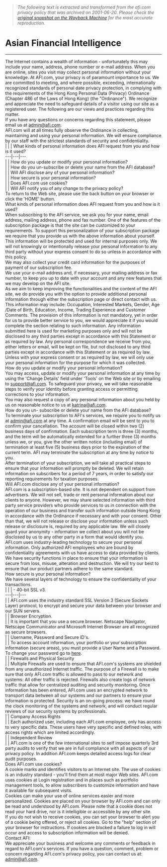 > *The following text is extracted and transformed from the afi.com privacy policy that was archived on 2001-06-20. Please check the [original snapshot on the Wayback Machine](https://web.archive.org/web/20010620181917id_/http%3A//afi.com/general/privacy.jsp) for the most accurate reproduction.*

# Asian Financial Intelligence

---  
The Internet contains a wealth of information - unfortunately this may include your name, address, phone number or e-mail address. When you are online, sites you visit may collect personal information without your knowledge. At AFI.com, your privacy is of paramount importance to us. We are committed to meeting, and where possible, exceeding, internationally recognized standards of personal date privacy protection, in complying with the requirements of the Hong Kong Personal Data (Privacy) Ordinance (Chapter 486 of the Laws of Hong Kong) (the "Ordinance"). We recognize and appreciate the need to safeguard details of a visitor using our site as a registered user. The following are our views and practices regarding this matter.   
If you have any questions or concerns regarding this statement, please email us at [admin@afi.com](mailto:admin@afi.com).   
AFI.com will at all times fully observe the Ordinance in collecting, maintaining and using your personal information. We will ensure compliance by our staff with the strictest standards of security and confidentiality.   
|  |  | What kinds of personal information does AFI request from you and how is it used?  
---|---|---  
|  | How do you update or modify your personal information?  
|  | How do you un-subscribe or delete your name from the AFI database?  
|  | Will AFI disclose any of your personal information?  
|  | How secure is your personal information?  
|  | Does AFI.com use cookies?  
|  | Will AFI notify you of any change to the privacy policy?  
To return to the Web site, please use the back button on your browser or click the 'HOME' button.   
What kinds of personal information does AFI request from you and how is it used?   
When subscribing to the AFI service, we ask you for your name, email address, mailing address, phone and fax number. One of the features of the subscription package is that the site can be customized to your requirements. To support this personalization of your subscription package we require that you provide us with the above information about yourself. This information will be protected and used for internal purposes only. We will not knowingly or intentionally release your personal information to any third party without your express consent to do so unless in accordance with this policy.   
We may also collect your credit card information for the purposes of payment of our subscription fee.   
We use your e-mail address and, if necessary, your mailing address or fax number, to keep you up to date with your account and any new features that we may develop on the AFI site.   
As we aim to keep improving the functionalities and the content of the AFI site, we do provide you with the option to provide additional personal information through either the subscription page or direct contact with us. This information may include: Occupation, Interested Markets, Gender, Age /Date of Birth, Education, Income, Trading Experience and Customer Comments. The provision of this information is not mandatory, yet in order for us to provide better service to you, we would appreciate it if you would complete the section relating to such information. Any information submitted here is used for marketing purposes only and will not be disclosed to any third parties except in accordance with this Statement or as required by law. Any personal correspondence we receive from you, either letters or email, will be kept on file, but not disclosed to any third parties except in accordance with this Statement or as required by law. Unless with your express consent or as required by law, we will only use your personal information for the purpose for which it was collected.   
How do you update or modify your personal information?   
You may access, update or modify your personal information at any time by using the 'Change Details' field under 'Tools' on the Web site or by emailing to [support@afi.com](mailto:support@afi.com). To safeguard your privacy, we will take reasonable steps to verify your identity before granting access or permitting corrections to your information.   
You may also request a copy of any personal information about you held by us on reasonable notice to us at [katrina@afi.com](mailto:katrina@afi.com).   
How do you un- subscribe or delete your name from the AFI database?   
To terminate your subscription to AFI's services, we require you to notify us at [admin@afi.com](mailto:admin@afi.com) at any time. A confirmation email will be sent to you to confirm your cancellation. The account will be closed within two (2) business days of confirmation. Each subscription term is three (3) months, and the term will be automatically extended for a further three (3) months unless we, or you, give the other written notice (including email) of termination at least five (5) business days prior to the expiration of the current term. AFI may terminate the subscription at any time by notice to you.   
After termination of your subscription, we will take all practical steps to ensure that your information will promptly be deleted. We will retain information on subscribers for a period of 7 years, in order to satisfy our reporting requirements for taxation purposes.   
Will AFI.com disclose any of your personal information?   
AFI.com is a subscription-based site. It is not dependent on support from advertisers. We will not sell, trade or rent personal information about our clients to anyone. However, we may share selected information with third party service providers who provide services to us in connection with the operation of our business and transfer such information outside Hong Kong in accordance with the Ordinance if necessary and with your consent. Other than that, we will not release or disclose your information unless such release or disclosure is, required by any applicable law. We will closely guard your anonymity - information we collect about you will not be disclosed by us to any other party in a form that would identify you.   
AFI.com uses industry-leading technology to secure your personal information. Only authorized AFI employees who are bound by confidentiality agreements with us have access to data provided by clients. We have security functions in place to ensure that your information is secure from loss, misuse, alteration and destruction. We will try our best to ensure that our product partners adhere to the same standard.   
How secure is your personal information?   
We have several layers of technology to ensure the confidentiality of your transactions.   
|  |  |  \- 40-bit SSL v3.   
---|---|---  
|  |  AFI.com uses the industry standard SSL Version 3 (Secure Sockets Layer) protocol, to encrypt and secure your data between your browser and our SUN servers.   
|  |  Browser Encryption.   
|  |  It is important that you use a secure browser. Netscape Navigator, Netscape Communicator and Microsoft Internet Browser are all recognized as secure browsers.   
|  |  Username, Password and Secure ID's.   
|  |  To access account information, your portfolio or your subscription information (secure areas), you must provide a User Name and a Password. To change your password go to [here](https://web.archive.org/web/20010620181917id_/http%3A//afi.com/myacct/changepwd.jsp).   
|  |  Firewalls and Physical Security   
|  |  Multiple Firewalls are used to ensure that AFI.com's systems are shielded from any unauthorized Internet traffic. The purpose of a Firewall is to make sure that only AFI.com traffic is allowed to pass to our network and systems: All other traffic is rejected. Firewalls also create logs of network traffic that allow for centralized auditing and security monitoring. Once information has been entered, AFI.com uses an encrypted network to transport data between all our systems and our partners to ensure your information is protected. Security is an on-going process: we have round the clock monitoring of the systems and network, and will conduct regular reviews of our security systems by professionals.   
|  |  Company Access Rights   
|  |  Each authorized user, including each AFI.com employee, only has access to very specific data. These users have very specific and defined roles, with access rights which are limited accordingly.   
|  |  Independent Review   
|  |  AFI.com is one of the few international sites to self impose quarterly 3rd party audits to verify that we are in full compliance with all aspects of our privacy policy. In addition AFI.com keeps detailed access logs for clear audit purposes.   
Does AFI.com use cookies?   
A cookie marks and identifies visitors to an Internet site. The use of cookies is an industry standard - you'll find them at most major Web sites. AFI.com uses cookies at Login registration and in places such as portfolio management tools, to allow subscribers to customize information and have it available for subsequent visits.   
Cookies can make your use of online services easier and more personalized. Cookies are placed on your browser by AFI.com and can only be read and understood by AFI.com. Please note that a cookie does not read your hard drive, nor is it intelligible or accessible by any other site.   
If you do not wish to receive cookies, you can set your browser to alert you of a cookie being offered, or reject all cookies. Go to the "help" section of your browser for instructions. If cookies are blocked a failure to log in will occur and access to subscription information will be denied.   
Contact AFI:   
We appreciate your business and welcome any comments or feedback in regard to AFI.com's services. If you have a question, comment, problem or concern regarding AFI.com's privacy policy, you can contact us at: [admin@afi.com](mailto:admin@afi.com). 
